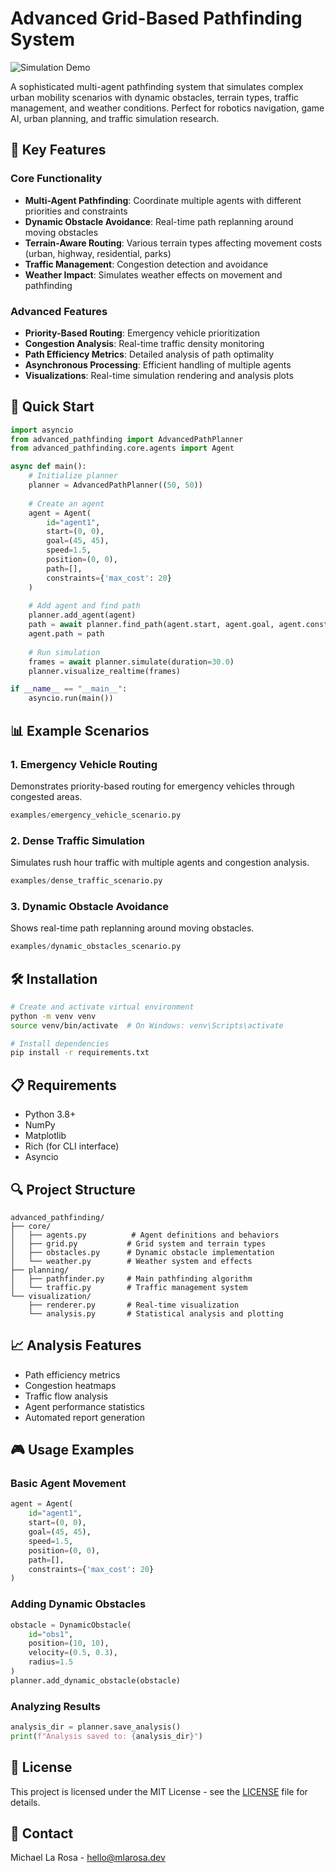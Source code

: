 # Advanced Grid-Based Pathfinding System

![Simulation Demo](simulation.gif)

A sophisticated multi-agent pathfinding system that simulates complex urban mobility scenarios with dynamic obstacles, terrain types, traffic management, and weather conditions. Perfect for robotics navigation, game AI, urban planning, and traffic simulation research.

## 🌟 Key Features

### Core Functionality
- **Multi-Agent Pathfinding**: Coordinate multiple agents with different priorities and constraints
- **Dynamic Obstacle Avoidance**: Real-time path replanning around moving obstacles
- **Terrain-Aware Routing**: Various terrain types affecting movement costs (urban, highway, residential, parks)
- **Traffic Management**: Congestion detection and avoidance
- **Weather Impact**: Simulates weather effects on movement and pathfinding

### Advanced Features
- **Priority-Based Routing**: Emergency vehicle prioritization
- **Congestion Analysis**: Real-time traffic density monitoring
- **Path Efficiency Metrics**: Detailed analysis of path optimality
- **Asynchronous Processing**: Efficient handling of multiple agents
- **Visualizations**: Real-time simulation rendering and analysis plots

## 🚀 Quick Start

```python
import asyncio
from advanced_pathfinding import AdvancedPathPlanner
from advanced_pathfinding.core.agents import Agent

async def main():
    # Initialize planner
    planner = AdvancedPathPlanner((50, 50))
    
    # Create an agent
    agent = Agent(
        id="agent1",
        start=(0, 0),
        goal=(45, 45),
        speed=1.5,
        position=(0, 0),
        path=[],
        constraints={'max_cost': 20}
    )
    
    # Add agent and find path
    planner.add_agent(agent)
    path = await planner.find_path(agent.start, agent.goal, agent.constraints)
    agent.path = path
    
    # Run simulation
    frames = await planner.simulate(duration=30.0)
    planner.visualize_realtime(frames)

if __name__ == "__main__":
    asyncio.run(main())
```

## 📊 Example Scenarios

### 1. Emergency Vehicle Routing
Demonstrates priority-based routing for emergency vehicles through congested areas.
```python
examples/emergency_vehicle_scenario.py
```

### 2. Dense Traffic Simulation
Simulates rush hour traffic with multiple agents and congestion analysis.
```python
examples/dense_traffic_scenario.py
```

### 3. Dynamic Obstacle Avoidance
Shows real-time path replanning around moving obstacles.
```python
examples/dynamic_obstacles_scenario.py
```

## 🛠 Installation

```bash
# Create and activate virtual environment
python -m venv venv
source venv/bin/activate  # On Windows: venv\Scripts\activate

# Install dependencies
pip install -r requirements.txt
```

## 📋 Requirements

- Python 3.8+
- NumPy
- Matplotlib
- Rich (for CLI interface)
- Asyncio

## 🔍 Project Structure

```
advanced_pathfinding/
├── core/
│   ├── agents.py          # Agent definitions and behaviors
│   ├── grid.py           # Grid system and terrain types
│   ├── obstacles.py      # Dynamic obstacle implementation
│   └── weather.py        # Weather system and effects
├── planning/
│   ├── pathfinder.py     # Main pathfinding algorithm
│   └── traffic.py        # Traffic management system
└── visualization/
    ├── renderer.py       # Real-time visualization
    └── analysis.py       # Statistical analysis and plotting
```

## 📈 Analysis Features

- Path efficiency metrics
- Congestion heatmaps
- Traffic flow analysis
- Agent performance statistics
- Automated report generation

## 🎮 Usage Examples

### Basic Agent Movement
```python
agent = Agent(
    id="agent1",
    start=(0, 0),
    goal=(45, 45),
    speed=1.5,
    position=(0, 0),
    path=[],
    constraints={'max_cost': 20}
)
```

### Adding Dynamic Obstacles
```python
obstacle = DynamicObstacle(
    id="obs1",
    position=(10, 10),
    velocity=(0.5, 0.3),
    radius=1.5
)
planner.add_dynamic_obstacle(obstacle)
```

### Analyzing Results
```python
analysis_dir = planner.save_analysis()
print(f"Analysis saved to: {analysis_dir}")
```



## 📝 License

This project is licensed under the MIT License - see the [LICENSE](LICENSE) file for details.



## 📧 Contact

Michael La Rosa - hello@mlarosa.dev
